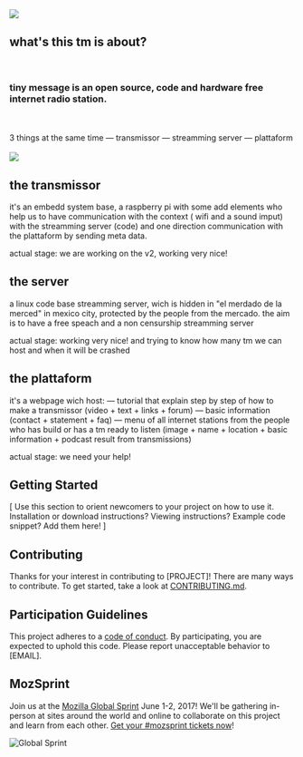 <img src="http://lowlives.net/tinymessage/images/tm2.jpg">

## what's this tm is about? 
<br>
<h3>tiny message is an open source, code and hardware free internet radio station.</h3>
<br>
<br>
3 things at the same time
<tab>— transmissor</tab>
<tab>— streamming server</tab>
<tab>— plattaform</tab>
<br>
<br>
  <img src="http://lowlives.net/tinymessage/images/tm1.jpg">
  
## the transmissor
it's an embedd system base, a raspberry pi with some add elements who help us to have communication with the context ( wifi and a sound imput) with the streamming server (code) and one direction communication with the plattaform by sending meta data. 

actual stage: we are working on the v2, working very nice!

## the server
a linux code base streamming server, wich is hidden in "el merdado de la merced" in mexico city, protected by the people from the mercado. the aim is to have a free speach and a non censurship streamming server

actual stage: working very nice! and trying to know how many tm we can host and when it will be crashed


## the plattaform
it's a webpage wich host:
 — tutorial that explain step by step of how to make a transmissor (video + text + links + forum)
 — basic information (contact + statement + faq)
 — menu of all internet stations from the people who has build or has a tm ready to listen (image + name + location + basic information     + podcast result from transmissions)
 
 actual stage: we need your help!
 
 
## Getting Started

[ Use this section to orient newcomers to your project on how to use it. Installation or download instructions? Viewing instructions? Example code snippet? Add them here! ]

## Contributing

Thanks for your interest in contributing to [PROJECT]! There are many ways to contribute. To get started, take a look at [CONTRIBUTING.md](CONTRIBUTING.md).

## Participation Guidelines

This project adheres to a [code of conduct](CODE_OF_CONDUCT.md). By participating, you are expected to uphold this code. Please report unacceptable behavior to [EMAIL].

## MozSprint

Join us at the [Mozilla Global Sprint](http://mozilla.github.io/global-sprint/) June 1-2, 2017! We'll be gathering in-person at sites around the world and online to collaborate on this project and learn from each other. [Get your #mozsprint tickets now](http://mozilla.github.io/global-sprint/)!

![Global Sprint](https://cloud.githubusercontent.com/assets/617994/24632585/b2b07dcc-1892-11e7-91cf-f9e473187cf7.png)
